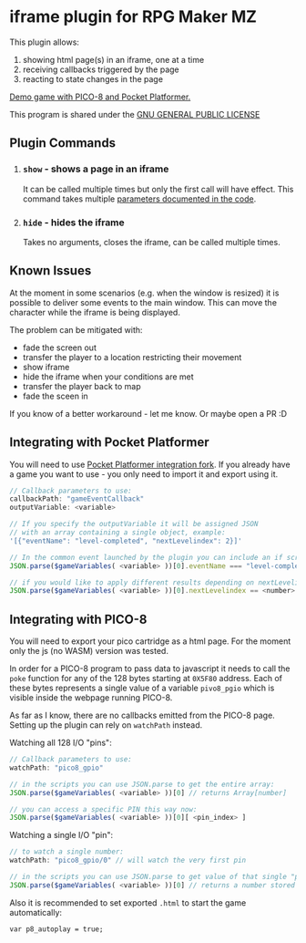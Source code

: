 # iframe plugin for RPG Maker MZ

This plugin allows:
1. showing html page(s) in an iframe, one at a time
2. receiving callbacks triggered by the page
3. reacting to state changes in the page

[Demo game with PICO-8 and Pocket Platformer.](https://jakubiszon.github.io/rpg-maker-mz-iframe/)

This program is shared under the [GNU GENERAL PUBLIC LICENSE](./LICENSE.md)

## Plugin Commands

1. ### `show` - shows a page in an iframe
   It can be called multiple times but only the first call will have effect.
   This command takes multiple [parameters documented in the code](./iframe.js).

1. ### `hide` - hides the iframe
   Takes no arguments, closes the iframe, can be called multiple times.

## Known Issues
At the moment in some scenarios (e.g. when the window is resized) it is possible to deliver some events to the main window. This can move the character while the
iframe is being displayed.

The problem can be mitigated with:
- fade the screen out
- transfer the player to a location restricting their movement
- show iframe
- hide the iframe when your conditions are met
- transfer the player back to map
- fade the sceen in

If you know of a better workaround - let me know. Or maybe open a PR :D

<!-- ## Example Setup

|*Example event setup*|
|:---:|
|![event](./img/Screenshot%202025-02-14%20014554.png)| -->



## Integrating with Pocket Platformer
You will need to use [Pocket Platformer integration fork](https://jakubiszon.github.io/pocket-platformer/).
If you already have a game you want to use - you only need to import it and export using it.

```js
// Callback parameters to use:
callbackPath: "gameEventCallback"
outputVariable: <variable>

// If you specify the outputVariable it will be assigned JSON
// with an array containing a single object, example:
'[{"eventName": "level-completed", "nextLevelindex": 2}]'

// In the common event launched by the plugin you can include an if script value
JSON.parse($gameVariables( <variable> ))[0].eventName === "level-completed"

// if you would like to apply different results depending on nextLevelindex do:
JSON.parse($gameVariables( <variable> ))[0].nextLevelindex == <number>
```


## Integrating with PICO-8

You will need to export your pico cartridge as a html page.
For the moment only the js (no WASM) version was tested.

In order for a PICO-8 program to pass data to javascript it needs to
call the `poke` function for any of the 128 bytes starting at `0X5F80` address.  Each of these bytes represents a single value of a variable `pivo8_pgio` which is visible inside the webpage running PICO-8.

As far as I know, there are no callbacks emitted from the PICO-8 page.
Setting up the plugin can rely on `watchPath` instead.

Watching all 128 I/O "pins":
```js
// Callback parameters to use:
watchPath: "pico8_gpio"

// in the scripts you can use JSON.parse to get the entire array:
JSON.parse($gameVariables( <variable> ))[0] // returns Array[number]

// you can access a specific PIN this way now:
JSON.parse($gameVariables( <variable> ))[0][ <pin_index> ]
```

Watching a single I/O "pin":
```js
// to watch a single number:
watchPath: "pico8_gpio/0" // will watch the very first pin

// in the scripts you can use JSON.parse to get value of that single "pin":
JSON.parse($gameVariables( <variable> ))[0] // returns a number stored in the pin at index 0
```

Also it is recommended to set exported `.html` to start the game automatically:
```
var p8_autoplay = true;
```

